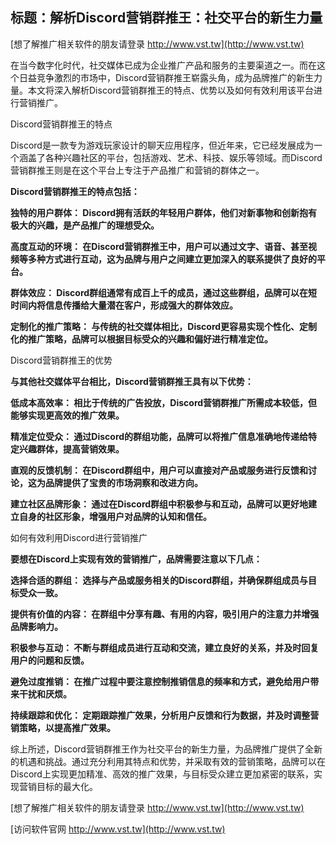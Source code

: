 ## **标题：解析Discord营销群推王：社交平台的新生力量**

[想了解推广相关软件的朋友请登录 http://www.vst.tw](http://www.vst.tw)

在当今数字化时代，社交媒体已成为企业推广产品和服务的主要渠道之一。而在这个日益竞争激烈的市场中，Discord营销群推王崭露头角，成为品牌推广的新生力量。本文将深入解析Discord营销群推王的特点、优势以及如何有效利用该平台进行营销推广。

Discord营销群推王的特点

Discord是一款专为游戏玩家设计的聊天应用程序，但近年来，它已经发展成为一个涵盖了各种兴趣社区的平台，包括游戏、艺术、科技、娱乐等领域。而Discord营销群推王则是在这个平台上专注于产品推广和营销的群体之一。

**Discord营销群推王的特点包括：**

**独特的用户群体： Discord拥有活跃的年轻用户群体，他们对新事物和创新抱有极大的兴趣，是产品推广的理想受众。**

**高度互动的环境： 在Discord营销群推王中，用户可以通过文字、语音、甚至视频等多种方式进行互动，这为品牌与用户之间建立更加深入的联系提供了良好的平台。**

**群体效应： Discord群组通常有成百上千的成员，通过这些群组，品牌可以在短时间内将信息传播给大量潜在客户，形成强大的群体效应。**

**定制化的推广策略： 与传统的社交媒体相比，Discord更容易实现个性化、定制化的推广策略，品牌可以根据目标受众的兴趣和偏好进行精准定位。**

Discord营销群推王的优势

**与其他社交媒体平台相比，Discord营销群推王具有以下优势：**

**低成本高效率： 相比于传统的广告投放，Discord营销群推广所需成本较低，但能够实现更高效的推广效果。**

**精准定位受众： 通过Discord的群组功能，品牌可以将推广信息准确地传递给特定兴趣群体，提高营销效果。**

**直观的反馈机制： 在Discord群组中，用户可以直接对产品或服务进行反馈和讨论，这为品牌提供了宝贵的市场洞察和改进方向。**

**建立社区品牌形象： 通过在Discord群组中积极参与和互动，品牌可以更好地建立自身的社区形象，增强用户对品牌的认知和信任。**

如何有效利用Discord进行营销推广

**要想在Discord上实现有效的营销推广，品牌需要注意以下几点：**

**选择合适的群组： 选择与产品或服务相关的Discord群组，并确保群组成员与目标受众一致。**

**提供有价值的内容： 在群组中分享有趣、有用的内容，吸引用户的注意力并增强品牌影响力。**

**积极参与互动： 不断与群组成员进行互动和交流，建立良好的关系，并及时回复用户的问题和反馈。**

**避免过度推销： 在推广过程中要注意控制推销信息的频率和方式，避免给用户带来干扰和厌烦。**

**持续跟踪和优化： 定期跟踪推广效果，分析用户反馈和行为数据，并及时调整营销策略，以提高推广效果。**

综上所述，Discord营销群推王作为社交平台的新生力量，为品牌推广提供了全新的机遇和挑战。通过充分利用其特点和优势，并采取有效的营销策略，品牌可以在Discord上实现更加精准、高效的推广效果，与目标受众建立更加紧密的联系，实现营销目标的最大化。

[想了解推广相关软件的朋友请登录 http://www.vst.tw](http://www.vst.tw)


[访问软件官网 http://www.vst.tw](http://www.vst.tw)
